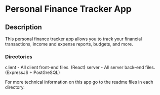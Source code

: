 # Personal Finance Tracker App

## Description

This personal finance tracker app allows you to track your financial transactions, income and expense reports, budgets, and more.

### Directories

client - All client front-end files. (React)
server - All server back-end files. (ExpressJS + PostGreSQL)

For more technical information on this app go to the readme files in each directory.
